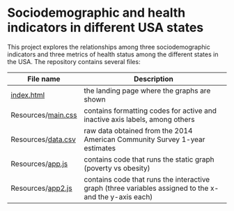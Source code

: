 # Sociodemographic and health indicators in different USA states
This project explores the relationships among three sociodemographic indicators and three metrics of health status among the different states in the USA. The repository contains several files:

|File name|Description|
|---|---|
|[index.html](https://github.com/rochiecuevas/Data_Journalism/blob/master/index.html)|the landing page where the graphs are shown
|Resources/[main.css](https://github.com/rochiecuevas/Data_Journalism/blob/master/Resources/main.css)|contains formatting codes for active and inactive axis labels, among others
|Resources/[data.csv](https://github.com/rochiecuevas/Data_Journalism/blob/master/Resources/data.csv)|raw data obtained from the 2014 American Community Survey 1-year estimates
|Resources/[app.js](https://github.com/rochiecuevas/Data_Journalism/blob/master/Resources/app.js)|contains code that runs the static graph (poverty vs obesity)
|Resources/[app2.js](https://github.com/rochiecuevas/Data_Journalism/blob/master/Resources/app2.js)|contains code that runs the interactive graph (three variables assigned to the x- and the y-axis each)

